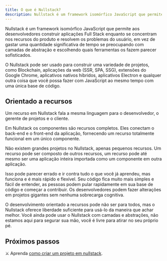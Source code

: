 ```yaml
---
title: O que é Nullstack?
description: Nullstack é um framework isomórfico JavaScript que permite aos desenvolvedores construir aplicações Full Stack enquanto se concentram nos recursos do produto e resolvem os problemas do usuário, em vez de gastar uma quantidade significativa de tempo se preocupando com camadas de abstração e escolhendo quais ferramentas os fazem parecer sofisticados.
---
```


Nullstack é um framework isomórfico JavaScript que permite aos desenvolvedores construir aplicações Full Stack enquanto se concentram nos recursos do produto e resolvem os problemas do usuário, em vez de gastar uma quantidade significativa de tempo se preocupando com camadas de abstração e escolhendo quais ferramentas os fazem parecer sofisticados.

O Nullstack pode ser usado para construir uma variedade de projetos, como Blockchain, aplicações da web (SSR, SPA, SSG), extensões do Google Chrome, aplicativos nativos híbridos, aplicativos Electron e qualquer outra coisa que você possa fazer com JavaScript ao mesmo tempo com uma única base de código.

## Orientado a recursos

Um recurso em Nullstack fala a mesma linguagem para o desenvolvedor, o gerente de projetos e o cliente.

Em Nullstack os componentes são recursos completos. Eles conectam o back-end e o front-end da aplicação, fornecendo um recurso totalmente funcional em um único componente.

Não existem grandes projetos no Nullstack, apenas pequenos recursos. Um recurso pode ser composto de outros recursos, um recurso pode até mesmo ser uma aplicação inteira importada como um componente em outra aplicação.

Isso pode parecer errado e ir contra tudo o que você já aprendeu, mas funciona e é mais rápido e flexível. Seu código fica muito mais simples e fácil de entender, as pessoas podem pular rapidamente em sua base de código e começar a contribuir. Os desenvolvedores podem fazer alterações em projetos gigantes sem nenhuma sobrecarga cognitiva.

O desenvolvimento orientado a recursos pode não ser para todos, mas o Nullstack oferece liberdade suficiente para usá-lo da maneira que achar melhor. Você ainda pode usar o Nullstack com camadas e abstrações, não estamos aqui para segurar sua mão, você é livre para atirar no seu próprio pé.

## Próximos passos

⚔ Aprenda [como criar um projeto em nullstack](pt-br/comecando).